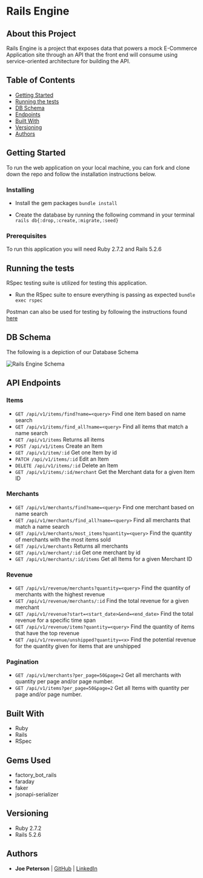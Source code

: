 # Rails Engine

## About this Project
Rails Engine is a project that exposes data that powers a mock E-Commerce Application site through an API that the front end will consume using service-oriented architecture for building the API.

## Table of Contents

  - [Getting Started](#getting-started)
  - [Running the tests](#running-the-tests)
  - [DB Schema](#db-schema)
  - [Endpoints](#endpoints)
  - [Built With](#built-with)
  - [Versioning](#versioning)
  - [Authors](#authors)

## Getting Started

To run the web application on your local machine, you can fork and clone down the repo and follow the installation instructions below.


### Installing

- Install the gem packages
`bundle install`

- Create the database by running the following command in your terminal
`rails db{:drop,:create,:migrate,:seed}`

### Prerequisites

To run this application you will need Ruby 2.7.2 and Rails 5.2.6

## Running the tests
RSpec testing suite is utilized for testing this application.
- Run the RSpec suite to ensure everything is passing as expected
`bundle exec rspec`

Postman can also be used for testing by following the instructions found [here](https://backend.turing.edu/module3/projects/rails_engine/)

## DB Schema
The following is a depiction of our Database Schema

 ![Rails Engine Schema](https://user-images.githubusercontent.com/73974901/132574426-23ab0c11-4fa7-4dc7-9d00-b279abe13565.png)


## API Endpoints

### Items
- `GET /api/v1/items/find?name=<query>` Find one item based on name search
- `GET /api/v1/items/find_all?name=<query>` Find all items that match a name search
- `GET /api/v1/items` Returns all items
- `POST /api/v1/items` Create an Item
- `GET /api/v1/item/:id` Get one Item by id
- `PATCH /api/v1/items/:id` Edit an Item
- `DELETE /api/v1/items/:id` Delete an Item
- `GET /api/v1/items/:id/merchant` Get the Merchant data for a given Item ID

### Merchants
- `GET /api/v1/merchants/find?name=<query>` Find one merchant based on name search
- `GET /api/v1/merchants/find_all?name=<query>` Find all merchants that match a name search
- `GET /api/v1/merchants/most_items?quantity=<query>` Find the quantity of merchants with the most items sold
- `GET /api/v1/merchants` Returns all merchants
- `GET /api/v1/merchant/:id` Get one merchant by id
- `GET /api/v1/merchants/:id/items` Get all Items for a given Merchant ID

### Revenue
- `GET /api/v1/revenue/merchants?quantity=<query>` Find the quantity of merchants with the highest revenue
- `GET /api/v1/revenue/merchants/:id` Find the total revenue for a given merchant
- `GET /api/v1/revenue?start=<start_date>&end=<end_date>` Find the total revenue for a specific time span
- `GET /api/v1/revenue/items?quantity=<query>` Find the quantity of items that have the top revenue
- `GET /api/v1/revenue/unshipped?quantity=<x>` Find the potential revenue for the quantity given for items that are unshipped

### Pagination
- `GET /api/v1/merchants?per_page=50&page=2` Get all merchants with quantity per page and/or page number.
- `GET /api/v1/items?per_page=50&page=2` Get all Items with quantity per page and/or page number.

## Built With
- Ruby
- Rails
- RSpec

## Gems Used
- factory_bot_rails
- faraday
- faker
- jsonapi-serializer

## Versioning
- Ruby 2.7.2
- Rails 5.2.6

## Authors
- **Joe Peterson**
| [GitHub](https://github.com/JoePeterson51) |
  [LinkedIn](https://www.linkedin.com/in/joe-peterson-14718220b/)
